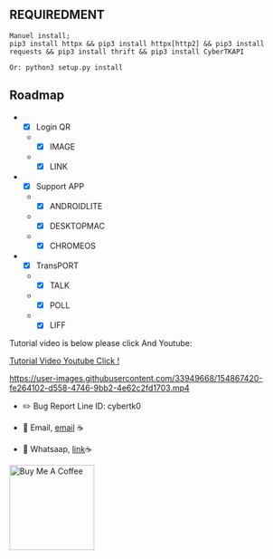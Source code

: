 ## REQUIREDMENT ##
```PY
Manuel install; 
pip3 install httpx && pip3 install httpx[http2] && pip3 install requests && pip3 install thrift && pip3 install CyberTKAPI

Or: python3 setup.py install
```

## Roadmap

*  - [x] Login QR
    *  - [x] IMAGE
    *  - [x] LINK
*  - [x] Support APP
    *  - [x] ANDROIDLITE
    *  - [x] DESKTOPMAC
    *  - [x] CHROMEOS
*  - [x] TransPORT
    *  - [x] TALK
    *  - [x] POLL
    *  - [x] LIFF 

Tutorial video is below please click And Youtube:

[Tutorial Video Youtube Click ! ](https://www.youtube.com/watch?v=wBtC7nR9L8Y)


https://user-images.githubusercontent.com/33949668/154867420-fe264102-d558-4746-9bb2-4e62c2fd1703.mp4





- ✏️ Bug Report Line ID: cybertk0 

- 💼 Email, [email](mailto:tolgkr@cybertkr.com) ☕
- 💼 Whatsaap, [link](https://api.whatsapp.com/send?phone=31686208125)☕

<a href="https://www.buymeacoffee.com/cybertkr" target="_blank"><img src="https://cdn.buymeacoffee.com/buttons/v2/default-red.png" alt="Buy Me A Coffee" width="150" ></a>

